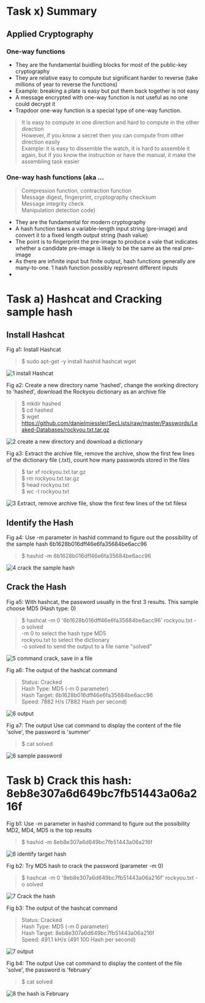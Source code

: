 # Task x) Summary

## Applied Cryptography

### One-way functions

* They are the fundamental buidling blocks for most of the public-key cryptography
* They are relative easy to compute but significant harder to reverse (take millions of year to reverse the functions)
* Example: breaking a plate is easy but put them back together is not easy
* A message encrypted with one-way function is not useful as no one could decrypt it
* Trapdoor one-way function is a special type of one-way function.
> It is easy to compute in one direction and hard to compute in the other direction </br>
> However, if you know a secret then you can compute from other direction easily </br>
> Example: it is easy to dissemble the watch, it is hard to assemble it again, but if you know the instruction or have the manual, it make the assembling task easier </br>

### One-way hash functions (aka ...
> Compression function, contraction function </br>
> Message digest, fingerprint, cryptography checksum </br>
> Message integrity check </br>
> Manipulation detection code)

* They are the fundamental for modern cryptography
* A hash function takes a variable-length input string (pre-image) and convert it to a fixed length output string (hash value)
* The point is to fingerprint the pre-image to produce a vale that indicates whether a candidate pre-image is likely to be the same as the real pre-image
* As there are infinite input but finite output, hash functions generally are many-to-one. 1 hash function possibly represent different inputs
* 


# Task a) Hashcat and Cracking sample hash

## Install Hashcat

Fig a1: Install Hashcat
> $ sudo apt-get -y install hashid hashcat wget

![1 install Hashcat](https://github.com/DozyXYZ/InformationSecurityAutumn2023/assets/142783309/e1bb4b42-6769-44e0-978d-0bd11a82c4f9)

Fig a2: Create a new directory name 'hashed', change the working directory to 'hashed', download the Rockyou dictionary as an archive file
> $ mkdir hashed </br>
> $ cd hashed </br>
> $ wget https://github.com/danielmiessler/SecLists/raw/master/Passwords/Leaked-Databases/rockyou.txt.tar.gz

![2 create a new directory and download a dictionary](https://github.com/DozyXYZ/InformationSecurityAutumn2023/assets/142783309/d73e5a20-84c9-4149-8436-3c53716b3f35)

Fig a3: Extract the archive file, remove the archive, show the first few lines of the dictionary file  (.txt), count how many passwords stored in the files
> $ tar xf rockyou.txt.tar.gz </br>
> $ rm rockyou.txt.tar.gz </br>
> $ head rockyou.txt </br>
> $ wc -l rockyou.txt

![3 Extract, remove archive file, show the first few lines of the txt filesx](https://github.com/DozyXYZ/InformationSecurityAutumn2023/assets/142783309/94e4cae6-c3a2-424b-944e-807bc3ec077c)

## Identify the Hash

Fig a4: Use -m parameter in hashid command to figure out the possibility of the sample hash 6b1628b016dff46e6fa35684be6acc96
> $ hashid -m 6b1628b016dff46e6fa35684be6acc96

![4 crack the sample hash](https://github.com/DozyXYZ/InformationSecurityAutumn2023/assets/142783309/e320626c-0617-4129-ab1a-6038245cf23b)

## Crack the Hash

Fig a5: With hashcat, the password usually in the first 3 results. This sample choose MD5 (Hash type: 0)
> $ hashcat -m 0 '6b1628b016dff46e6fa35684be6acc96' rockyou.txt -o solved </br>
> -m 0 to select the hash type MD5 </br>
> rockyou.txt to select the dictionary </br>
> -o solved to send the output to a file name "solved" </br>

![5 command crack, save in a file](https://github.com/DozyXYZ/InformationSecurityAutumn2023/assets/142783309/a61015e5-554b-48e7-97e2-f56a6a8dae55)

Fig a6: The output of the hashcat command
> Status: Cracked </br>
> Hash Type: MD5 (-m 0 parameter) </br>
> Hash Target: 6b1628b016dff46e6fa35684be6acc96 </br>
> Speed: 7882 H/s (7882 Hash per second) </br>

![6 output](https://github.com/DozyXYZ/InformationSecurityAutumn2023/assets/142783309/a5a3633b-12bf-4d63-a819-aac808f05068)

Fig a7: The output Use cat command to display the content of the file 'solve', the password is 'summer'
> $ cat solved

![6 sample password](https://github.com/DozyXYZ/InformationSecurityAutumn2023/assets/142783309/4fb70341-596e-4aa2-976b-c5f8b8c7fd68)

# Task b) Crack this hash: 8eb8e307a6d649bc7fb51443a06a216f

Fig b1: Use -m parameter in hashid command to figure out the possibility MD2, MD4, MD5 is the top results
> $ hashid -m 8eb8e307a6d649bc7fb51443a06a216f

![6 identify target hash](https://github.com/DozyXYZ/InformationSecurityAutumn2023/assets/142783309/b4f3be7c-ad5d-4931-b505-a618265dfc23)

Fig b2: Try MD5 hash to crack the password (parameter -m 0)
> $ hashcat -m 0 '8eb8e307a6d649bc7fb51443a06a216f' rockyou.txt -o solved </br>

![7 Crack the hash](https://github.com/DozyXYZ/InformationSecurityAutumn2023/assets/142783309/3d89ffee-0421-4345-bce2-4d12c0810c13)

Fig b3: The output of the hashcat command
> Status: Cracked </br>
> Hash Type: MD5 (-m 0 parameter) </br>
> Hash Target: 8eb8e307a6d649bc7fb51443a06a216f </br>
> Speed: 491.1 kH/s (491 100 Hash per second) </br>

![7 output](https://github.com/DozyXYZ/InformationSecurityAutumn2023/assets/142783309/59e1a54f-823a-481e-81b6-77effaeaa345)

Fig b4: The output Use cat command to display the content of the file 'solve', the password is 'february'
> $ cat solved

![8 the hash is February](https://github.com/DozyXYZ/InformationSecurityAutumn2023/assets/142783309/1043ecb8-3bed-4ae5-bbbb-c5957410214d)

